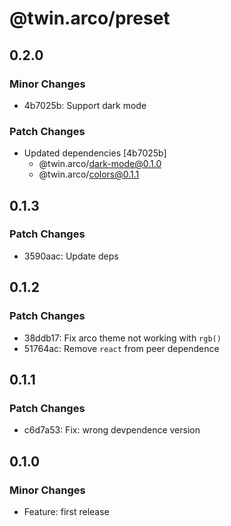 # @twin.arco/preset

## 0.2.0

### Minor Changes

- 4b7025b: Support dark mode

### Patch Changes

- Updated dependencies [4b7025b]
  - @twin.arco/dark-mode@0.1.0
  - @twin.arco/colors@0.1.1

## 0.1.3

### Patch Changes

- 3590aac: Update deps

## 0.1.2

### Patch Changes

- 38ddb17: Fix arco theme not working with `rgb()`
- 51764ac: Remove `react` from peer dependence

## 0.1.1

### Patch Changes

- c6d7a53: Fix: wrong devpendence version

## 0.1.0

### Minor Changes

- Feature: first release
